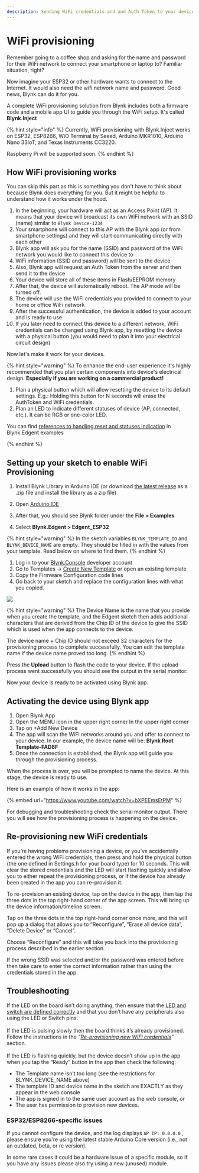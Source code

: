 ```yaml
---
description: Sending WiFi credentials and and Auth Token to your device
---
```


# WiFi provisioning

Remember going to a coffee shop and asking for the name and password for their WiFi network to connect your smartphone or laptop to? Familiar situation, right?

Now imagine your ESP32 or other hardware wants to connect to the Internet. It would also need the wifi network name and password. Good news, Blynk can do it for you.

A complete WiFi provisioning solution from Blynk includes both a firmware code and a mobile app UI to guide you through the WiFi setup. It's called **Blynk.Inject**

{% hint style="info" %}
Currently, WiFi provisioning with Blynk.Inject works on ESP32, ESP8266, WiO Terminal by Seeed, Arduino MKR1010, Arduino Nano 33IoT, and Texas Instruments CC3220.

Raspberry Pi will be supported soon.
{% endhint %}

## **How WiFi provisioning works**

You can skip this part as this is something you don't have to think about because Blynk does everything for you. But it might be helpful to understand how it works under the hood.

1. In the beginning, your hardware will act as an Access Point (AP). It means that your device will broadcast its own WiFi network with an SSID (name) similar to `Blynk Device-1234`
2. Your smartphone will connect to this AP with the Blynk app (or from smartphone settings) and they will start communicating directly with each other
3. Blynk app will ask you for the name (SSID) and password of the WiFi network you would like to connect this device to
4. WiFi information (SSID and password) will be sent to the device
5. Also, Blynk app will request an Auth Token from the server and then send it to the device
6. Your device will store all of these items in Flash/EEPROM memory
7. After that, the device will automatically reboot. The AP mode will be turned off.
8. The device will use the WiFi credentials you provided to connect to your home or office WiFi network&#x20;
9. After the successful authentication, the device is added to your account and is ready to use
10. If you later need to connect this device to a different network, WiFi credentials can be changed using Blynk app, by resetting the device with a physical button (you would need to plan it into your electrical circuit design)

Now let's make it work for your devices.

{% hint style="warning" %}
To enhance the end-user experience it's highly recommended that you plan certain components into device's electrical design. **Especially if you are working on a commercial product!**

1. Plan a physical button which will allow resetting the device to its default settings. E.g.: Holding this button for N seconds will erase the AuthToken and WiFi credentials.
2. Plan an LED to indicate different statuses of device (AP, connected, etc.). It can be RGB or one-color LED.

You can find [references to handling reset and statuses indication](https://docs.blynk.io/en/getting-started/template-quick-setup/prepare-code#defining-your-physical-button-and-led) in Blynk.Edgent examples&#x20;


{% endhint %}

## Setting up your sketch to enable WiFi Provisioning

1. Install Blynk Library in Arduino IDE (or download [the latest release](https://github.com/blynkkk/blynk-library/releases/latest) as a .zip file and install the library as a zip file)
2. Open [Arduino IDE](https://www.arduino.cc/en/software)
3. After that, you should see Blynk folder under the **File > Examples**



1. Select **Blynk.Edgent > Edgent\_ESP32**

{% hint style="warning" %}
In the sketch variables `BLYNK_TEMPLATE_ID` and `BLYNK_DEVICE_NAME` are empty. They should be filled in with the values from your template. Read below on where to find them.
{% endhint %}

1. Log in to your [Blynk.Console](https://blynk.cloud/) developer account &#x20;
2. Go to Templates -> [Create New Template](../template-quick-setup/#create-a-template) or open an existing template &#x20;
3. Copy the Firmware Configuration code lines
4. Go back to your sketch and replace the configuration lines with what you copied.

![](../../.gitbook/assets/apr-07-2021-14-06-30.gif)

{% hint style="warning" %}
The Device Name is the name that you provide when you create the template, and the Edgent sketch then adds additional characters that are derived from the Chip ID of the device to give the SSID which is used when the app connects to the device.

The device name + Chip ID should not exceed 32 characters for the provisioning process to complete successfully. You can edit the template name if the device name proved too long.
{% endhint %}

Press the **Upload** button to flash the code to your device. If the upload process went successfully you should see the output in the serial monitor:

Now your device is ready to be activated using Blynk app.

## Activating the device using Blynk app

1. Open Blynk App&#x20;
2. Open the MENU icon in the upper right corner In the upper right corner&#x20;
3. Tap on +Add New Device
4. The app will scan the WiFi networks around you and offer to connect to your device. In our example, the device name will be:  **Blynk Root Template-FAD8F**
5. Once the connection is established, the Blynk app will guide you through the provisioning process.

When the process is over, you will be prompted to name the device. At this stage, the device is ready to use.



Here is an example of how it works in the app:

{% embed url="https://www.youtube.com/watch?v=bXPEEmsEtPM" %}

For debugging and troubleshooting check the serial monitor output. There you will see how the provisioning process is happening on the device.

## Re-provisioning new WiFi credentials

If you’re having problems provisioning a device, or you’ve accidentally entered the wrong WiFi credentials, then press and hold the physical button (the one defined in Settings.h for your board type) for 10 seconds. This will clear the stored credentials and the LED will start flashing quickly and allow you to either repeat the provisioning process, or if the device has already been created in the app you can re-provision it.

To re-provision an existing device, tap on the device in the app, then tap the three dots in the top right-hand corner of the app screen. This will bring up the device information/timeline screen.

Tap on the three dots in the top right-hand corner once more, and this will pop up a dialog that allows you to “Reconfigure”, “Erase all device data”, “Delete Device” or “Cancel”.

Choose “Reconfigure” and this will take you back into the provisioning process described in the earlier section.

If the wrong SSID was selected and/or the password was entered before then take care to enter the correct information rather than using the credentials stored in the app.

## Troubleshooting

If the LED on the board isn’t doing anything, then ensure that the [LED and switch are defined correctly](https://docs.blynk.io/en/getting-started/template-quick-setup/prepare-code#defining-your-physical-button-and-led) and that you don’t have any peripherals also using the LED or Switch pins.\
\
If the LED is pulsing slowly then the board thinks it’s already provisioned. Follow the instructions in the _“_[_Re-provisioning new WiFi credentials_](https://docs.blynk.io/en/getting-started/activating-devices/blynk-edgent-wifi-provisioning#re-provisioning-new-wifi-credentials)_”_ section.\
\
If the LED is flashing quickly, but the device doesn’t show up in the app when you tap the “Ready” button in the app then check the following:

* The Template name isn’t too long (see the restrictions for BLYNK\_DEVICE\_NAME above)
* The template ID and device name in the sketch are EXACTLY as they appear in the web console
* The app is signed in to the same user account as the web console, or
* The user has permission to provision new devices.

### ESP32/ESP8266-specific issues

If you cannot configure the device, and the log displays `AP IP: 0.0.0.0` , please ensure you're using the latest stable Arduino Core version (i.e., not an outdated, beta, or rc version).

In some rare cases it could be a hardware issue of a specific module, so if you have any issues please also try using a new (unused) module.
